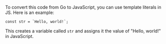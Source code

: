 To convert this code from Go to JavaScript, you can use template literals in JS. Here is an example:
```
const str = `Hello, world!`;
```
This creates a variable called `str` and assigns it the value of "Hello, world!" in JavaScript. 
